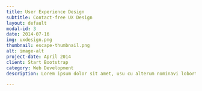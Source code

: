 ```yaml
---
title: User Experience Design
subtitle: Contact-free UX Design
layout: default
modal-id: 3
date: 2014-07-16
img: uxdesign.png
thumbnail: escape-thumbnail.png
alt: image-alt
project-date: April 2014
client: Start Bootstrap
category: Web Development
description: Lorem ipsum dolor sit amet, usu cu alterum nominavi lobortis. At duo novum diceret. Tantas apeirian vix et, usu sanctus postulant inciderint ut, populo diceret necessitatibus in vim. Cu eum dicam feugiat noluisse.

---
```

